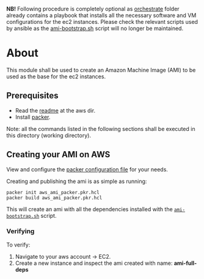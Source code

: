 **NB!** Following procedure is completely optional as [orchestrate](../../orchestrate) folder already contains a 
playbook that installs all the necessary software and VM configurations for the ec2 instances. Please check the 
relevant scripts used by ansible as the [ami-bootstrap.sh](ami-bootstrap.sh) script will no longer be maintained.

# About

This module shall be used to create an Amazon Machine Image (AMI) to be used as the base for the ec2 instances.

## Prerequisites
- Read the [readme](../../README.md) at the aws dir.
- Install [packer](https://www.packer.io/).

Note: all the commands listed in the following sections shall be executed in this directory (working directory).

## Creating your AMI on AWS

View and configure the [packer configuration file](aws_ami_packer.pkr.hcl) for your needs.

Creating and publishing the ami is as simple as running:
```
packer init aws_ami_packer.pkr.hcl
packer build aws_ami_packer.pkr.hcl
```
This will create an ami with all the dependencies installed with the [`ami-bootstrap.sh`](ami-bootstrap.sh) script.

### Verifying
To verify:
1. Navigate to your aws account -> EC2.
2. Create a new instance and inspect the ami created with name: **ami-full-deps**
